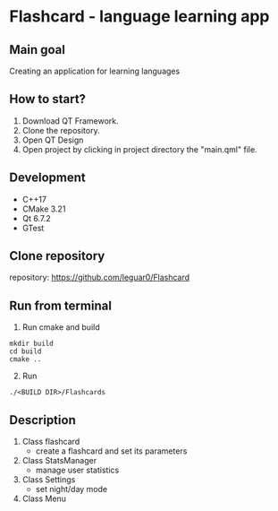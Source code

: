# Flashcard - language learning app
## Main goal
Creating an application for learning languages

## How to start?
1. Download QT Framework.
2. Clone the repository.
3. Open QT Design
4. Open project by clicking in project directory the "main.qml" file.

## Development
- C++17
- CMake 3.21
- Qt 6.7.2
- GTest

## Clone repository
repository: https://github.com/leguar0/Flashcard

## Run from terminal 
1. Run cmake and build
```
mkdir build
cd build
cmake ..
```
2. Run
```
./<BUILD DIR>/Flashcards
```
## Description
1. Class flashcard
   - create a flashcard and set its parameters
2. Class StatsManager
   - manage user statistics
3. Class Settings
   - set night/day mode
4. Class Menu

